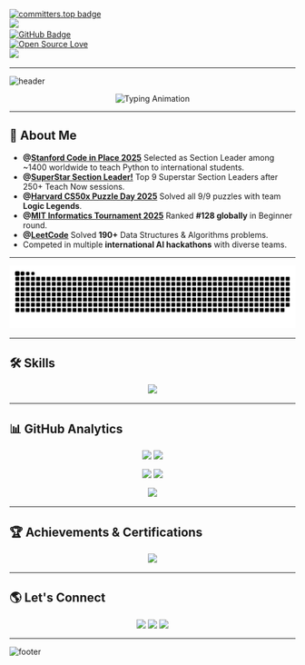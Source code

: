 <!-- Profile Badges -->
[![committers.top badge](https://user-badge.committers.top/pakistan/abdullahxyz85.svg)](https://user-badge.committers.top/pakistan/abdullahxyz85)  
![](https://komarev.com/ghpvc/?username=abdullahxyz85)  
<a href="https://github.com/abdullahxyz85?tab=followers"><img src="https://img.shields.io/github/followers/abdullahxyz85?label=Followers&style=social" alt="GitHub Badge"></a>  
[![Open Source Love](https://badges.frapsoft.com/os/v2/open-source.svg?v=103)](https://github.com/abdullahxyz85)  
[![](https://cdn.rawgit.com/sindresorhus/awesome/d7305f38d29fed78fa85652e3a63e154dd8e8829/media/badge.svg)](https://github.com/abdullahxyz85)

---

<!-- Animated Header -->
![header](https://capsule-render.vercel.app/api?type=waving&color=gradient&height=250&section=header&text=Hi%20There!%20I'm%20Abdullah%20Jameel%20👋&fontSize=35&fontAlignY=40&animation=fadeIn&desc=Software%20Engineer%20%7C%20AI%20Enthusiast%20%7C%20Hackathon%20Finalist&descAlignY=60)

<!-- Typing Animation -->
<p align="center">
  <img src="https://readme-typing-svg.herokuapp.com?font=Fira+Code&weight=600&size=25&pause=1000&color=F78AFA&center=true&vCenter=true&width=500&lines=Software+Engineer;AI+Enthusiast;6x+Hackathon+Finalist;Everyday+Learner" alt="Typing Animation" />
</p>

---

## 🚀 About Me
- **@[Stanford Code in Place 2025](https://www.linkedin.com/feed/update/urn:li:activity:7316881832187219968/)** Selected as Section Leader among ~1400 worldwide to teach Python to international students.  
- **@[SuperStar Section Leader!](https://www.linkedin.com/posts/icode-guru_icodeguru-stanfordcodeinplace-icodeguru-activity-7342874990905561088-zexO)** Top 9 Superstar Section Leaders after 250+ Teach Now sessions.  
- **@[Harvard CS50x Puzzle Day 2025](https://certificates.cs50.io/6bb8d938-6d20-4f87-a3b9-273e32d3afea.png)** Solved all 9/9 puzzles with team **Logic Legends**.  
- **@[MIT Informatics Tournament 2025](https://mitit.org/Contest/ViewScoreboard/beginner-2025)** Ranked **#128 globally** in Beginner round.  
- **@[LeetCode](https://leetcode.com/u/abdullahxyz85/)** Solved **190+** Data Structures & Algorithms problems.  
- Competed in multiple **international AI hackathons** with diverse teams.  

---

<!-- Snake Animation Divider -->
<p align="center">
  <img src="https://raw.githubusercontent.com/Platane/snk/output/github-contribution-grid-snake.svg" alt="Snake animation" />
</p>

---

## 🛠 Skills
<p align="center">
  <img src="https://skillicons.dev/icons?i=python,js,react,nextjs,php,mongodb,html,css,tailwind,bootstrap,cpp,java,latex,git,github,figma,postman&perline=8" />
</p>

---

## 📊 GitHub Analytics
<p align="center">
  <img height="180em" src="https://github-readme-stats.vercel.app/api?username=abdullahxyz85&show_icons=true&theme=chartreuse-dark&include_all_commits=true&count_private=true"/>
  <img height="180em" src="https://github-readme-stats.vercel.app/api/top-langs/?username=abdullahxyz85&layout=compact&langs_count=8&theme=chartreuse-dark"/>
</p>

<p align="center">
  <img height="140em" src="https://github-profile-summary-cards.vercel.app/api/cards/profile-details?username=abdullahxyz85&theme=algolia" />
  <img height="140em" src="https://github-profile-summary-cards.vercel.app/api/cards/productive-time?username=abdullahxyz85&theme=algolia" />
</p>

<p align="center">
  <img src="https://github-readme-activity-graph.vercel.app/graph?username=abdullahxyz85&theme=chartreuse-dark&hide_border=true" />
</p>

---

## 🏆 Achievements & Certifications
<p align="center">
  <img src="https://github-profile-trophy.vercel.app/?username=abdullahxyz85&theme=chartreuse-dark&row=1&column=7" />
</p>

---

## 🌎 Let's Connect
<p align="center">
    <a href="https://www.linkedin.com/in/abdullahjameel94/" target="_blank"><img src="https://img.shields.io/badge/-Abdullah%20Jameel-0077B5?style=flat&logo=LinkedIn&logoColor=white"/></a>
    <a href="mailto:abdullahxyz85@gmail.com"><img src="https://img.shields.io/badge/-abdullahxyz85@gmail.com-D14836?style=flat&logo=Gmail&logoColor=white" /></a>
    <a href="https://leetcode.com/abdullahxyz85/"><img src="https://img.shields.io/badge/-Abdullah%20Jameel-FFA116?style=flat&logo=LeetCode&logoColor=white"/></a>
</p>

---

<!-- Footer Animation -->
![footer](https://capsule-render.vercel.app/api?type=waving&color=gradient&height=120&section=footer)
